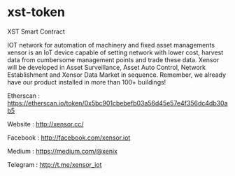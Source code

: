 # xst-token
XST Smart Contract


IOT network for automation of machinery and fixed asset managements xensor is an IoT device capable of setting network with lower cost, harvest data from cumbersome management points and trade these data. Xensor will be developed in Asset Surveillance, Asset Auto Control, Network Establishment and Xensor Data Market in sequence. Remember, we already have our product installed in more than 100+ buildings!

Etherscan : https://etherscan.io/token/0x5bc901cbebefb03a56d45e57e4f356dc4db30ab5

Website : http://xensor.cc/

Facebook : http://facebook.com/xensor.iot

Medium : https://medium.com/@xenix

Telegram : http://t.me/xensor_iot

